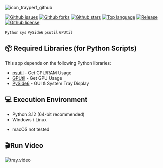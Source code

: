 ![icon_trayperf_github](https://github.com/user-attachments/assets/e68fdf9e-ec48-49f4-9bfa-1961078e8a11)

[![Github issues](https://img.shields.io/github/issues/BlackManta64/TrayPerf)](https://github.com/BlackManta64/TrayPerf/issues)
[![Github forks](https://img.shields.io/github/forks/BlackManta64/TrayPerf)](https://github.com/BlackManta64/TrayPerf/network/members)
[![Github stars](https://img.shields.io/github/stars/BlackManta64/TrayPerf)](https://github.com/BlackManta64/TrayPerf/stargazers)
[![Top language](https://img.shields.io/github/languages/top/BlackManta64/TrayPerf)](https://github.com/BlackManta64/TrayPerf/)
[![Release](https://img.shields.io/github/v/release/BlackManta64/TrayPerf)](https://github.com/BlackManta64/TrayPerf/releases)
[![Github license](https://img.shields.io/github/license/BlackManta64/TrayPerf)](https://github.com/BlackManta64/TrayPerf/)

`Python` `sys` `PySide6` `psutil` `GPUtil`

## 📦 Required Libraries (for Python Scripts)
This app depends on the following Python libraries:

- [psutil](https://pypi.org/project/psutil/) - Get CPU/RAM Usage
- [GPUtil](https://pypi.org/project/GPUtil/) - Get GPU Usage
- [PySide6](https://pypi.org/project/PySide6/) - GUI & System Tray Display

## 💻 Execution Environment
- Python 3.12 (64-bit recommended)
- Windows / Linux
* macOS not tested

## 🎬Run Video
![tray_video](https://github.com/user-attachments/assets/af0b012b-2b60-4246-8a7c-de0c7b9495d3)
